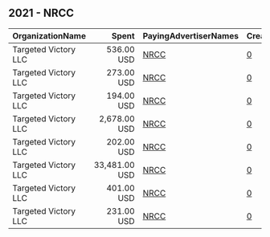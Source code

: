 ## 2021 - NRCC 
|OrganizationName|Spent|PayingAdvertiserNames|CreativeUrls|Impressions|Genders|AgeBrackets|CountryCodes|BillingAddresses|CandidateBallotInformation|
|:---|---:|:---|:---|---:|:---|:---|:---|:---|:---|
|Targeted Victory  LLC|536.00 USD|[NRCC](2021/NRCC.md)|[0](https://www.snap.com/political-ads/asset/a2db813a35a82ef348da4e9b117a7483a7546cf5aa4c6c531113102feb57dfe8?mediaType=mp4)|83,836||18+|united states|"1100 Wilson Blvd, 10th Floor,Arlington,22209,US"|NRCC|
|Targeted Victory  LLC|273.00 USD|[NRCC](2021/NRCC.md)|[0](https://www.snap.com/political-ads/asset/3376c554a462e53fca297ee516c45677129dc8b53ecacb9d2c3731f2456de77a?mediaType=mp4)|31,913||18+|united states|"1100 Wilson Blvd, 10th Floor,Arlington,22209,US"|NRCC|
|Targeted Victory  LLC|194.00 USD|[NRCC](2021/NRCC.md)|[0](https://www.snap.com/political-ads/asset/2d03f327f35ef7fa8a98851c14e0a60331a6bbe6b02c183cc9ea9f544d3233dd?mediaType=mp4)|31,865||18+|united states|"1100 Wilson Blvd, 10th Floor,Arlington,22209,US"|NRCC|
|Targeted Victory  LLC|2,678.00 USD|[NRCC](2021/NRCC.md)|[0](https://www.snap.com/political-ads/asset/4a15a2e63f27fdf6c9ddf8b9213f60ca589f690123bf863097a7a21fd0b811e0?mediaType=jpg)|389,868||18+|united states|"1100 Wilson Blvd, 10th Floor,Arlington,22209,US"|NRCC|
|Targeted Victory  LLC|202.00 USD|[NRCC](2021/NRCC.md)|[0](https://www.snap.com/political-ads/asset/fb97ae81ef22aabe9751244a5262993ec7f1d194284e325bd6287dd761ebc1ae?mediaType=jpg)|25,623||18+|united states|"1100 Wilson Blvd, 10th Floor,Arlington,22209,US"|NRCC|
|Targeted Victory  LLC|33,481.00 USD|[NRCC](2021/NRCC.md)|[0](https://www.snap.com/political-ads/asset/8de03d13c52c448c4046569e8829025312602bd2255648a2b1179962a1d216df?mediaType=jpg)|5,859,556||18+|united states|"1100 Wilson Blvd, 10th Floor,Arlington,22209,US"|NRCC|
|Targeted Victory  LLC|401.00 USD|[NRCC](2021/NRCC.md)|[0](https://www.snap.com/political-ads/asset/e3b50427dc548b7205321dfa7c63b0f243d8f6ce57389a0020418896d4ca9962?mediaType=jpg)|32,434||18+|united states|"1100 Wilson Blvd, 10th Floor,Arlington,22209,US"|NRCC|
|Targeted Victory  LLC|231.00 USD|[NRCC](2021/NRCC.md)|[0](https://www.snap.com/political-ads/asset/e7f122267d4b6df1d9c96ed70f253070ceea43430179bcbd9707ad9bd68304eb?mediaType=jpg)|33,339||18+|united states|"1100 Wilson Blvd, 10th Floor,Arlington,22209,US"|NRCC|
